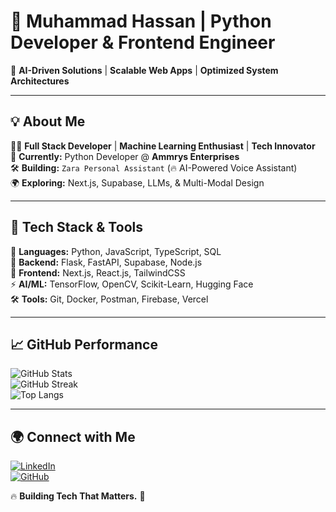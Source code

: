 # 🚀 Muhammad Hassan | Python Developer & Frontend Engineer  

🔹 **AI-Driven Solutions** | **Scalable Web Apps** | **Optimized System Architectures**  

---

## 💡 About Me  
👨‍💻 **Full Stack Developer** | **Machine Learning Enthusiast** | **Tech Innovator**  
🚀 **Currently:** Python Developer @ **Ammrys Enterprises**  
🛠 **Building:** `Zara Personal Assistant` (🔥 AI-Powered Voice Assistant)  
🌍 **Exploring:** Next.js, Supabase, LLMs, & Multi-Modal Design  

---

## 🚀 Tech Stack & Tools  
🧠 **Languages:** Python, JavaScript, TypeScript, SQL  
🔩 **Backend:** Flask, FastAPI, Supabase, Node.js  
🎨 **Frontend:** Next.js, React.js, TailwindCSS  
⚡ **AI/ML:** TensorFlow, OpenCV, Scikit-Learn, Hugging Face  
🛠 **Tools:** Git, Docker, Postman, Firebase, Vercel  

---

## 📈 GitHub Performance  
![GitHub Stats](https://github-readme-stats.vercel.app/api?username=muhammadhassan&show_icons=true&theme=highcontrast)  
![GitHub Streak](https://github-readme-streak-stats.herokuapp.com/?user=muhammadhassan&theme=highcontrast)  
![Top Langs](https://github-readme-stats.vercel.app/api/top-langs/?username=muhammadhassan&layout=compact&theme=highcontrast)  

---

## 🌍 Connect with Me  
[![LinkedIn](https://img.shields.io/badge/LinkedIn-0077B5?style=for-the-badge&logo=linkedin&logoColor=white)](https://linkedin.com/in/muhammadhassan)  
[![GitHub](https://img.shields.io/badge/GitHub-000?style=for-the-badge&logo=github&logoColor=white)](https://github.com/muhammadhassan)  

🔥 **Building Tech That Matters.** 🚀  
